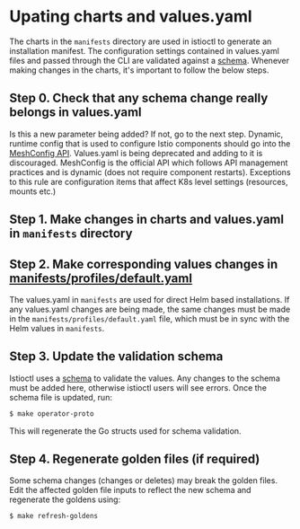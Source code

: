 # Upating charts and values.yaml

The charts in the `manifests` directory are used in istioctl to generate an installation manifest. The configuration
settings contained in values.yaml files and passed through the CLI are validated against a
[schema](../../operator/pkg/apis/istio/v1alpha1/values_types.proto).
Whenever making changes in the charts, it's important to follow the below steps.

## Step 0. Check that any schema change really belongs in values.yaml

Is this a new parameter being added? If not, go to the next step.
Dynamic, runtime config that is used to configure Istio components should go into the
[MeshConfig API](https://github.com/istio/api/blob/master/mesh/v1alpha1/config.proto). Values.yaml is being deprecated and adding
to it is discouraged. MeshConfig is the official API which follows API management practices and is dynamic
(does not require component restarts).
Exceptions to this rule are configuration items that affect K8s level settings (resources, mounts etc.)

## Step 1. Make changes in charts and values.yaml in `manifests` directory

## Step 2. Make corresponding values changes in [manifests/profiles/default.yaml](../profiles/default.yaml)

The values.yaml in `manifests` are used for direct Helm based installations.
If any values.yaml changes are being made, the same changes must be made in the `manifests/profiles/default.yaml`
file, which must be in sync with the Helm values in `manifests`.

## Step 3. Update the validation schema

Istioctl uses a [schema](../../operator/pkg/apis/istio/v1alpha1/values_types.proto) to validate the values. Any changes to
the schema must be added here, otherwise istioctl users will see errors.
Once the schema file is updated, run:

```bash
$ make operator-proto
```

This will regenerate the Go structs used for schema validation.

## Step 4. Regenerate golden files (if required)

Some schema changes (changes or deletes) may break the golden files. Edit the affected golden file inputs to reflect
the new schema and regenerate the goldens using:

```bash
$ make refresh-goldens
```

